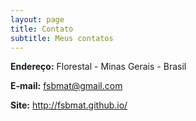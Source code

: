 ```yaml
---
layout: page
title: Contato
subtitle: Meus contatos
---
```


**Endereço:** Florestal - Minas Gerais - Brasil 

**E-mail:** <fsbmat@gmail.com> 

**Site:** <http://fsbmat.github.io/>

